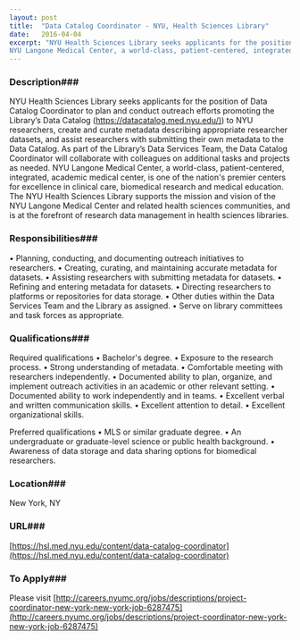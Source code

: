 ```yaml
---
layout: post
title:  "Data Catalog Coordinator - NYU, Health Sciences Library"
date:   2016-04-04
excerpt: "NYU Health Sciences Library seeks applicants for the position of Data Catalog Coordinator to plan and conduct outreach efforts promoting the Library’s Data Catalog ([https://datacatalog.med.nyu.edu/)](https://datacatalog.med.nyu.edu/)) to NYU researchers, create and curate metadata describing appropriate researcher datasets, and assist researchers with submitting their own metadata to the Data Catalog. As part of the Library’s Data Services Team, the Data Catalog Coordinator will collaborate with colleagues on additional tasks and projects as needed.
NYU Langone Medical Center, a world-class, patient-centered, integrated, academic medical center, is one of the nation's premier centers for excellence in clinical care, biomedical research and medical education. The NYU Health Sciences Library supports the mission and vision of the NYU Langone Medical Center and related health sciences communities, and is at the forefront of research data management in health sciences libraries."
---
```


### Description###

NYU Health Sciences Library seeks applicants for the position of Data Catalog Coordinator to plan and conduct outreach efforts promoting the Library’s Data Catalog ([https://datacatalog.med.nyu.edu/)](https://datacatalog.med.nyu.edu/)) to NYU researchers, create and curate metadata describing appropriate researcher datasets, and assist researchers with submitting their own metadata to the Data Catalog. As part of the Library’s Data Services Team, the Data Catalog Coordinator will collaborate with colleagues on additional tasks and projects as needed.
NYU Langone Medical Center, a world-class, patient-centered, integrated, academic medical center, is one of the nation's premier centers for excellence in clinical care, biomedical research and medical education. The NYU Health Sciences Library supports the mission and vision of the NYU Langone Medical Center and related health sciences communities, and is at the forefront of research data management in health sciences libraries.


### Responsibilities###

• Planning, conducting, and documenting outreach initiatives to researchers.
• Creating, curating, and maintaining accurate metadata for datasets.
• Assisting researchers with submitting metadata for datasets.
• Refining and entering metadata for datasets.
• Directing researchers to platforms or repositories for data storage.
• Other duties within the Data Services Team and the Library as assigned.
• Serve on library committees and task forces as appropriate.


### Qualifications###

Required qualifications
• Bachelor's degree.
• Exposure to the research process.
• Strong understanding of metadata.
• Comfortable meeting with researchers independently.
• Documented ability to plan, organize, and implement outreach activities in an academic or other relevant setting.
• Documented ability to work independently and in teams.
• Excellent verbal and written communication skills.
• Excellent attention to detail.
• Excellent organizational skills.

Preferred qualifications
• MLS or similar graduate degree.
• An undergraduate or graduate-level science or public health background.
• Awareness of data storage and data sharing options for biomedical researchers.




### Location###

New York, NY


### URL###

[https://hsl.med.nyu.edu/content/data-catalog-coordinator](https://hsl.med.nyu.edu/content/data-catalog-coordinator)

### To Apply###

Please visit [http://careers.nyumc.org/jobs/descriptions/project-coordinator-new-york-new-york-job-6287475](http://careers.nyumc.org/jobs/descriptions/project-coordinator-new-york-new-york-job-6287475)





